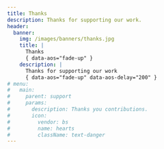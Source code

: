 ```yaml
---
title: Thanks
description: Thanks for supporting our work.
header:
  banner:
    img: /images/banners/thanks.jpg
    title: |
      Thanks
      { data-aos="fade-up" }
    description: |
      Thanks for supporting our work
      { data-aos="fade-up" data-aos-delay="200" }
# menu:
#   main:
#     parent: support
#     params:
#       description: Thanks you contributions.
#       icon:
#         vendor: bs
#         name: hearts
#         className: text-danger
---
```


